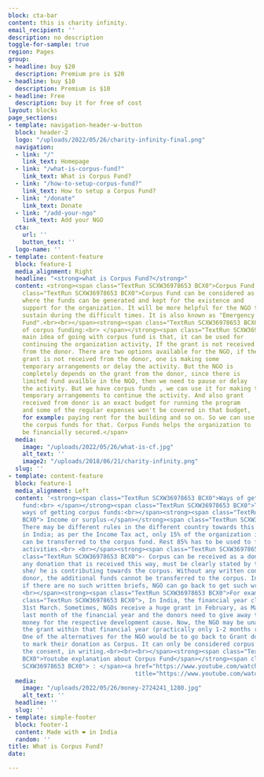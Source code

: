 ```yaml
---
block: cta-bar
content: this is charity infinity.
email_recipient: ''
description: no description
toggle-for-sample: true
region: Pages
group:
- headline: buy $20
  description: Premium pro is $20
- headline: buy $10
  description: Premium is $10
- headline: Free
  description: buy it for free of cost
layout: blocks
page_sections:
- template: navigation-header-w-button
  block: header-2
  logo: "/uploads/2022/05/26/charity-infinity-final.png"
  navigation:
  - link: "/"
    link_text: Homepage
  - link: "/what-is-corpus-fund?"
    link_text: What is Corpus Fund?
  - link: "/how-to-setup-corpus-fund?"
    link_text: How to setup a Corpus Fund?
  - link: "/donate"
    link_text: Donate
  - link: "/add-your-ngo"
    link_text: Add your NGO
  cta:
    url: ''
    button_text: ''
  logo-name: ''
- template: content-feature
  block: feature-1
  media_alignment: Right
  headline: "<strong>what is Corpus Fund?</strong>"
  content: <strong><span class="TextRun SCXW36978653 BCX0">Corpus Fund:<br> </span></strong><span
    class="TextRun SCXW36978653 BCX0">Corpus Fund can be considered as a capital of the organization 
    where the funds can be generated and kept for the existence and 
    support for the organization. It will be more helpful for the NGO to 
    sustain during the difficult times. It is also known as "Emergency 
    Fund".<br><br></span><strong><span class="TextRun SCXW36978653 BCX0">Need
    of corpus funding:<br> </span></strong><span class="TextRun SCXW36978653 BCX0">The 
    main idea of going with corpus fund is that, it can be used for 
    continuing the organization activity, If the grant is not received 
    from the donor. There are two options available for the NGO, if the 
    grant is not received from the donor, one is making some 
    temporary arrangements or delay the activity. But the NGO is 
    completely depends on the grant from the donor, since there is 
    limited fund availble in the NGO, then we need to pause or delay 
    the activity. But we have corpus funds , we can use it for making the 
    temporary arrangements to continue the activity. And also grant 
    received from donor is an exact budget for running the program 
    and some of the regular expenses won't be covered in that budget, 
    for example: paying rent for the building and so on. So we can use 
    the corpus funds for that. Corpus Funds helps the organization to 
    be financially secured.</span>
  media:
    image: "/uploads/2022/05/26/what-is-cf.jpg"
    alt_text: ''
    image2: "/uploads/2018/06/21/charity-infinity.png"
  slug: ''
- template: content-feature
  block: feature-1
  media_alignment: Left
  content: '<strong><span class="TextRun SCXW36978653 BCX0">Ways of getting corpus
    fund:<br> </span></strong><span class="TextRun SCXW36978653 BCX0">There are two
    ways of getting corpus funds:<br></span><strong><span class="TextRun SCXW36978653
    BCX0"> Income or surplus-</span></strong><span class="TextRun SCXW36978653 BCX0">
    There may be different rules in the different country towards this. For example,
    in India; as per the Income Tax act, only 15% of the organization income or surplus
    can be transferred to the corpus fund. Rest 85% has to be used to fund program
    activities.<br> <br></span><strong><span class="TextRun SCXW36978653 BCX0">Donations</span></strong><span
    class="TextRun SCXW36978653 BCX0">- Corpus can be received as a donation. But,
    any donation that is received this way, must be clearly stated by the donor that
    she/ he is contributing towards the corpus. Without any written consent from the
    donor, the additional funds cannot be transferred to the corpus. In case of donation,
    if there are no such written briefs, NGO can go back to get such written consent.<br>
    <br></span><strong><span class="TextRun SCXW36978653 BCX0">For example</span></strong><span
    class="TextRun SCXW36978653 BCX0">, In India, the financial year closing is on
    31st March. Sometimes, NGOs receive a huge grant in February, as March is the
    last month of the financial year and the donors need to give away the sanctioned/pledged
    money for the respective development cause. Now, the NGO may be unable to utilize
    the grant within that financial year (practically only 1-2 months remaining).
    One of the alternatives for the NGO would be to go back to Grant donor requesting
    to mark their donation as Corpus. It can only be considered corpus after receiving
    the consent, in writing.<br><br><br></span><strong><span class="TextRun SCXW36978653
    BCX0">Youtube explanation about Corpus Fund</span></strong><span class="TextRun
    SCXW36978653 BCX0"> : </span><a href="https://www.youtube.com/watch?v=iLutkCwxyIs"
                                    title="https://www.youtube.com/watch?v=iLutkCwxyIs"><button style="background-color:lightblue; padding:5px;">Watch now</button></a>'
  media:
    image: "/uploads/2022/05/26/money-2724241_1280.jpg"
    alt_text: ''
  headline: ''
  slug: ''
- template: simple-footer
  block: footer-1
  content: Made with ❤︎ in India
  random: ''
title: What is Corpus Fund?
date: 

---
```

